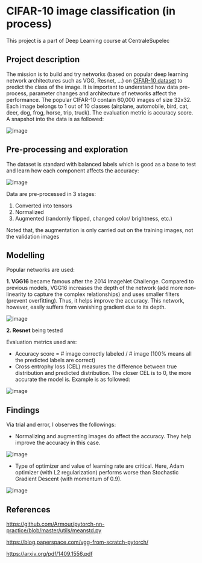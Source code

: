 # CIFAR-10 image classification (in process)

This project is a part of Deep Learning course at CentraleSupelec

## Project description
The mission is to build and try networks (based on popular deep learning network architectures such as VGG, Resnet, ...) on [CIFAR-10 dataset](https://www.cs.toronto.edu/~kriz/cifar.html) to predict the class of the image. It is important to understand how data pre-process, parameter changes and architecture of networks affect the performance. The popular CIFAR-10 contain 60,000 images of size 32x32. Each image belongs to 1 out of 10 classes (airplane, automobile, bird, cat, deer, dog, frog, horse, trip, truck). The evaluation metric is accuracy score. A snapshot into the data is as followed:

![image](https://user-images.githubusercontent.com/85484281/215329375-80e3122b-967f-4f5b-a5a7-8a7625d220e1.png)

## Pre-processing and exploration
The dataset is standard with balanced labels which is good as a base to test and learn how each component affects the accuracy:

![image](https://user-images.githubusercontent.com/85484281/215471791-abcc1671-1fdf-431f-9344-e4861137c560.png)

Data are pre-processed in 3 stages:
1. Converted into tensors
2. Normalized
3. Augmented (randomly flipped, changed color/ brightness, etc.)

Noted that, the augmentation is only carried out on the training images, not the validation images

## Modelling
Popular networks are used:

**1. VGG16** became famous after the 2014 ImageNet Challenge. Compared to previous models, VGG16 increases the depth of the network (add more non-linearity to capture the complex relationships) and uses smaller filters (prevent overfitting). Thus, it helps improve the accuracy. This network, however, easily suffers from vanishing gradient due to its depth.

![image](https://user-images.githubusercontent.com/85484281/215480905-4738d0be-8e4a-433d-a02f-147d7565b218.png)

**2. Resnet** being tested

Evaluation metrics used are:
- Accuracy score = # image correctly labeled / # image (100% means all the predicted labels are correct)
- Cross entrophy loss (CEL) measures the difference between true distribution and predicted distribution. The closer CEL is to 0, the more accurate the model is. Example is as followed:

![image](https://user-images.githubusercontent.com/85484281/215549332-c4f86e32-2861-4404-8616-f026545b52ca.png)

## Findings
Via trial and error, I observes the followings:
- Normalizing and augmenting images do affect the accuracy. They help improve the accuracy in this case.

![image](https://user-images.githubusercontent.com/85484281/215549402-54be30f8-6ceb-442e-a8a1-c221633c0bd2.png)

- Type of optimizer and value of learning rate are critical. Here, Adam optimizer (with L2 regularization) performs worse than Stochastic Gradient Descent (with momentum of 0.9).

![image](https://user-images.githubusercontent.com/85484281/215866199-6f88f325-8946-4dd2-8cfd-81bab7346d1e.png)

## References
https://github.com/Armour/pytorch-nn-practice/blob/master/utils/meanstd.py

https://blog.paperspace.com/vgg-from-scratch-pytorch/

https://arxiv.org/pdf/1409.1556.pdf

